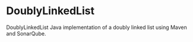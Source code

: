 # DoublyLinkedList
DoublyLinkedList
Java implementation of a doubly linked list using Maven and SonarQube.
